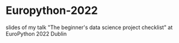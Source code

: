 # Europython-2022
slides of my talk "The beginner's data science project checklist" at EuroPython 2022 Dublin
